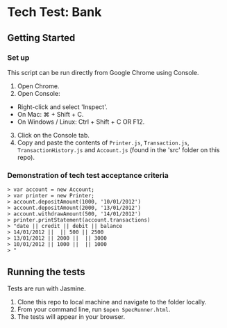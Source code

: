 # Tech Test: Bank
  
## Getting Started

### Set up

This script can be run directly from Google Chrome using Console.

1. Open Chrome.
2. Open Console: 
  - Right-click and select 'Inspect'.
  - On Mac: ⌘ + Shift + C.
  - On Windows / Linux: Ctrl + Shift + C OR F12.
 3. Click on the Console tab.
2. Copy and paste the contents of `Printer.js`, `Transaction.js`, `TransactionHistory.js` and `Account.js` (found in the 'src' folder on this repo).

### Demonstration of tech test acceptance criteria

```
> var account = new Account;
> var printer = new Printer;
> account.depositAmount(1000, '10/01/2012')
> account.depositAmount(2000, '13/01/2012')
> account.withdrawAmount(500, '14/01/2012')
> printer.printStatement(account.transactions)
> "date || credit || debit || balance
> 14/01/2012 ||  || 500 || 2500
> 13/01/2012 || 2000 ||  || 3000
> 10/01/2012 || 1000 ||  || 1000
> "
```

## Running the tests

Tests are run with Jasmine. 

1. Clone this repo to local machine and navigate to the folder locally.
2. From your command line, run `$open SpecRunner.html`.
3. The tests will appear in your browser. 
